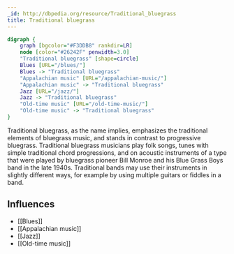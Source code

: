 ```yaml
---
_id: http://dbpedia.org/resource/Traditional_bluegrass
title: Traditional bluegrass
---
```


```dot
digraph {
	graph [bgcolor="#F3DDB8" rankdir=LR]
	node [color="#26242F" penwidth=3.0]
	"Traditional bluegrass" [shape=circle]
	Blues [URL="/blues/"]
	Blues -> "Traditional bluegrass"
	"Appalachian music" [URL="/appalachian-music/"]
	"Appalachian music" -> "Traditional bluegrass"
	Jazz [URL="/jazz/"]
	Jazz -> "Traditional bluegrass"
	"Old-time music" [URL="/old-time-music/"]
	"Old-time music" -> "Traditional bluegrass"
}
```

Traditional bluegrass, as the name implies, emphasizes the traditional elements of bluegrass music, and stands in contrast to progressive bluegrass. Traditional bluegrass musicians play folk songs, tunes with simple traditional chord progressions, and on acoustic instruments of a type that were played by bluegrass pioneer Bill Monroe and his Blue Grass Boys band in the late 1940s. Traditional bands may use their instruments in slightly different ways, for example by using multiple guitars or fiddles in a band.

## Influences
- [[Blues]]
- [[Appalachian music]]
- [[Jazz]]
- [[Old-time music]]
